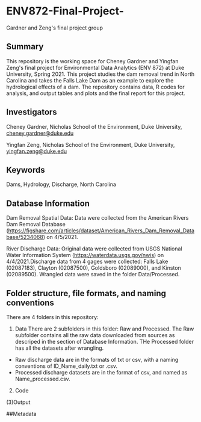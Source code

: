 # ENV872-Final-Project-
Gardner and Zeng's final project group

## Summary
This repository is the working space for Cheney Gardner and Yingfan Zeng's final project for Environmental Data Analytics (ENV 872) at Duke University, Spring 2021. This project studies the dam removal trend in North Carolina and takes the Falls Lake Dam as an example to explore the hydrological effects of a dam. The repository contains data, R codes for analysis, and output tables and plots and the final report for this project. 

## Investigators
Cheney Gardner, Nicholas School of the Environment, Duke University, cheney.gardner@duke.edu

Yingfan Zeng, Nicholas School of the Environment, Duke University, yingfan.zeng@duke.edu

## Keywords
Dams, Hydrology, Discharge, North Carolina

## Database Information
Dam Removal Spatial Data:
Data were collected from the American Rivers Dam Removal Database (https://figshare.com/articles/dataset/American_Rivers_Dam_Removal_Database/5234068) on 4/5/2021. 

River Discharge Data:
Original data were collected from USGS National Water Information System (https://waterdata.usgs.gov/nwis) on 4/4/2021.Discharge data from 4 gages were collected: Falls Lake (02087183), Clayton (02087500), Goldsboro (02089000), and Kinston (02089500). Wrangled data were saved in the folder Data/Processed. 

## Folder structure, file formats, and naming conventions 
There are 4 folders in this repository:

1. Data
There are 2 subfolders in this folder: Raw and Processed. The Raw subfolder contains all the raw data downloaded from sources as descriped in the section of Database Information. THe Processed folder has all the datasets after wrangling.
* Raw discharge data are in the formats of txt or csv, with a naming conventions of ID_Name_daily.txt or .csv.  
* Processed discharge datasets are in the format of csv, and named as Name_processed.csv.

2. Code


(3)Output

##Metadata

